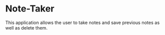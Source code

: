 # Note-Taker
This application allows the user to take notes and save previous notes as well as delete them.
